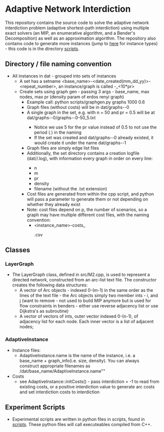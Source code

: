 # Adaptive Network Interdiction

This repository contains the source code to solve the adaptive network interdiction problem (adaptive shortest-path interdiction) using multiple exact solvers (an MIP, an enumerative algorithm, and a Bender's Decomposition) as well as an approximation algorithm. The repository also contains code to generate more instances (jump to [here]() for instance types) - this code is in the directory [scripts](https://github.com/lucawrabetz/ARSPI/tree/master/scripts).

## Directory / file naming convention
* All instances in dat - grouped into sets of instances 
    * A set has a setname <base_name>-<date_created(mm_dd_yy)>-<repeat_number>, an instance/graph is called <setname>-<n>_<10*pr>
    * Create sets using graph gen - passing 3 args - base_name, max nodes, max pr (density param of erdos renyi graph)
        * Example call: python scripts/graphgen.py graphs 1000 0.6
        * Graph files (without costs) will be in dat/graphs-<date>-0
        * A single graph in the set, e.g. with n = 50 and pr = 0.5 will be at dat/graphs-<date>-0/graphs-<date>-0-50_5.txt
            * Notice we use 5 for the pr value instead of 0.5 to not use the period (.) in the naming
            * If the set was created and dat/graphs-<date>-0 already existed, it would create it under the name dat/graphs-<date>-1
        * Graph files are simply edge list files
        * Additionally, the set directory contains a creation logfile (dat/<setname>/<setname>.log), with information every graph in order on every line:
            * n
            * m
            * pr
            * density
            * filename (without the .txt extension)
        * Cost files are generated from within the cpp script, and python will pass a parameter to generate them or not depending on whether they already exist
        * Note: cost files depend on p, the number of scenarios, so a graph may have multiple different cost files, with the naming convention:
            * <instance_name>-costs_<p>.csv

## Classes

### LayerGraph

* The LayerGraph class, defined in src/M2.cpp, is used to represent a directed network, constructed from an arc-list text file. The constructor creates the following data structures: 
    * A vector of Arc objects - indexed 0-(m-1) in the same order as the lines of the text file - the Arc objects simply two member ints - i, and j (want to remove - not used to build MIP anymore but is used for flow constraints in benders - either use reverse adjacency list or use Dijkstra's as subroutine)
    * A vector of vectors of ints, outer vector indexed 0-(n-1), of adjacency list for each node. Each inner vector is a list of adjacent nodes;

### AdaptiveInstance

* Instance files:
    * AdaptiveInstance.name is the name of the instance, i.e. a base_name + graph_info(i.e. size, density). You can always construct appropriate filenames as /dat/base_name/AdaptiveInstance.name""
* Costs 
    * see AdaptiveInstance::initCosts() - pass interdiction = -1 to read from existing costs, or a positive interdiction value to generate arc costs and set interdiction costs to interdiction

## Experiment Scripts

* Experimental scripts are written in python files in scripts, found in [scripts](https://github.com/lucawrabetz/ARSPI/tree/master/scripts). These python files will call executeables compiled from C++. 
